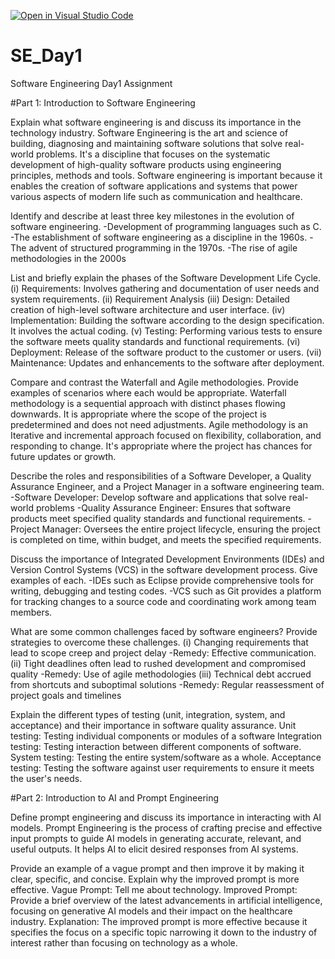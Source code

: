 [![Open in Visual Studio Code](https://classroom.github.com/assets/open-in-vscode-2e0aaae1b6195c2367325f4f02e2d04e9abb55f0b24a779b69b11b9e10269abc.svg)](https://classroom.github.com/online_ide?assignment_repo_id=18390825&assignment_repo_type=AssignmentRepo)
# SE_Day1
Software Engineering Day1 Assignment

#Part 1: Introduction to Software Engineering

Explain what software engineering is and discuss its importance in the technology industry.
Software Engineering is the art and science of building, diagnosing and maintaining software solutions that solve real-world problems. It's a discipline that focuses on the systematic development of high-quality software products using engineering principles, methods and tools.
Software engineering is important because it enables the creation of software applications and systems that power various aspects of modern life such as communication and healthcare.

Identify and describe at least three key milestones in the evolution of software engineering.
-Development of programming languages such as C.
-The establishment of software engineering as a discipline in the 1960s.
-The advent of structured programming in the 1970s.
-The rise of agile methodologies in the 2000s

List and briefly explain the phases of the Software Development Life Cycle.
(i) Requirements: Involves gathering and documentation of user needs and system requirements.
(ii) Requirement Analysis
(iii) Design: Detailed creation of high-level software architecture and user interface.
(iv) Implementation: Building the software according to the design specification. It involves the actual coding.
(v) Testing: Performing various tests to ensure the software meets quality standards and functional requirements.
(vi) Deployment: Release of the software product to the customer or users.
(vii) Maintenance: Updates and enhancements to the software after deployment.


Compare and contrast the Waterfall and Agile methodologies. Provide examples of scenarios where each would be appropriate.
Waterfall methodology is a sequential approach with distinct phases flowing downwards. It is appropriate where the scope of the project is predetermined and does not need adjustments. Agile methodology is an Iterative and incremental approach focused on flexibility, collaboration, and responding to change. It's appropriate where the project has chances for future updates or growth.

Describe the roles and responsibilities of a Software Developer, a Quality Assurance Engineer, and a Project Manager in a software engineering team.
-Software Developer: Develop software and applications that solve real-world problems
-Quality Assurance Engineer: Ensures that software products meet specified quality standards and functional requirements.
-Project Manager: Oversees the entire project lifecycle, ensuring the project is completed on time, within budget, and meets the specified requirements.

Discuss the importance of Integrated Development Environments (IDEs) and Version Control Systems (VCS) in the software development process. Give examples of each.
-IDEs such as Eclipse provide comprehensive tools for writing, debugging and testing codes.
-VCS such as Git provides a platform for tracking changes to a source code and coordinating work among team members.

What are some common challenges faced by software engineers? Provide strategies to overcome these challenges.
(i) Changing requirements that lead to scope creep and project delay
      -Remedy: Effective communication.
(ii) Tight deadlines often lead to rushed development and compromised quality
      -Remedy: Use of agile methodologies
(iii) Technical debt accrued from shortcuts and suboptimal solutions
      -Remedy: Regular reassessment of project goals and timelines

Explain the different types of testing (unit, integration, system, and acceptance) and their importance in software quality assurance.
Unit testing: Testing individual components or modules of a software
Integration testing: Testing interaction between different components of software.
System testing: Testing the entire system/software as a whole.
Acceptance testing: Testing the software against user requirements to ensure it meets the user's needs.

#Part 2: Introduction to AI and Prompt Engineering


Define prompt engineering and discuss its importance in interacting with AI models.
Prompt Engineering is the process of crafting precise and effective input prompts to guide AI models in generating accurate, relevant, and useful outputs. It helps AI to elicit desired responses from AI systems.

Provide an example of a vague prompt and then improve it by making it clear, specific, and concise. Explain why the improved prompt is more effective.
Vague Prompt: Tell me about technology.
Improved Prompt: Provide a brief overview of the latest advancements in artificial intelligence, focusing on generative AI models and their impact on the healthcare industry.
Explanation:
The improved prompt is more effective because it specifies the focus on a specific topic narrowing it down to the industry of interest rather than focusing on technology as a whole.
